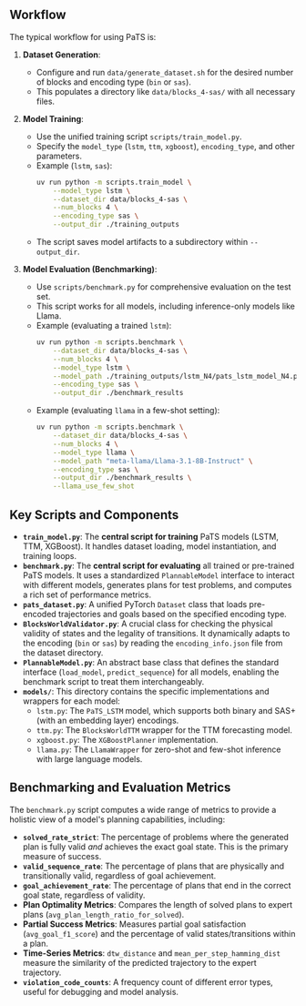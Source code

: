 ## Workflow

The typical workflow for using PaTS is:

1.  **Dataset Generation**:

    - Configure and run `data/generate_dataset.sh` for the desired number of blocks and encoding type (`bin` or `sas`).
    - This populates a directory like `data/blocks_4-sas/` with all necessary files.

2.  **Model Training**:

    - Use the unified training script `scripts/train_model.py`.
    - Specify the `model_type` (`lstm`, `ttm`, `xgboost`), `encoding_type`, and other parameters.
    - Example (`lstm`, `sas`):
      ```bash
      uv run python -m scripts.train_model \
          --model_type lstm \
          --dataset_dir data/blocks_4-sas \
          --num_blocks 4 \
          --encoding_type sas \
          --output_dir ./training_outputs
      ```
    - The script saves model artifacts to a subdirectory within `--output_dir`.

3.  **Model Evaluation (Benchmarking)**:
    - Use `scripts/benchmark.py` for comprehensive evaluation on the test set.
    - This script works for all models, including inference-only models like Llama.
    - Example (evaluating a trained `lstm`):
      ```bash
      uv run python -m scripts.benchmark \
          --dataset_dir data/blocks_4-sas \
          --num_blocks 4 \
          --model_type lstm \
          --model_path ./training_outputs/lstm_N4/pats_lstm_model_N4.pth \
          --encoding_type sas \
          --output_dir ./benchmark_results
      ```
    - Example (evaluating `llama` in a few-shot setting):
      ```bash
      uv run python -m scripts.benchmark \
          --dataset_dir data/blocks_4-sas \
          --num_blocks 4 \
          --model_type llama \
          --model_path "meta-llama/Llama-3.1-8B-Instruct" \
          --encoding_type sas \
          --output_dir ./benchmark_results \
          --llama_use_few_shot
      ```

## Key Scripts and Components

- **`train_model.py`**: The **central script for training** PaTS models (LSTM, TTM, XGBoost). It handles dataset loading, model instantiation, and training loops.
- **`benchmark.py`**: The **central script for evaluating** all trained or pre-trained PaTS models. It uses a standardized `PlannableModel` interface to interact with different models, generates plans for test problems, and computes a rich set of performance metrics.
- **`pats_dataset.py`**: A unified PyTorch `Dataset` class that loads pre-encoded trajectories and goals based on the specified encoding type.
- **`BlocksWorldValidator.py`**: A crucial class for checking the physical validity of states and the legality of transitions. It dynamically adapts to the encoding (`bin` or `sas`) by reading the `encoding_info.json` file from the dataset directory.
- **`PlannableModel.py`**: An abstract base class that defines the standard interface (`load_model`, `predict_sequence`) for all models, enabling the benchmark script to treat them interchangeably.
- **`models/`**: This directory contains the specific implementations and wrappers for each model:
  - `lstm.py`: The `PaTS_LSTM` model, which supports both binary and SAS+ (with an embedding layer) encodings.
  - `ttm.py`: The `BlocksWorldTTM` wrapper for the TTM forecasting model.
  - `xgboost.py`: The `XGBoostPlanner` implementation.
  - `llama.py`: The `LlamaWrapper` for zero-shot and few-shot inference with large language models.

## Benchmarking and Evaluation Metrics

The `benchmark.py` script computes a wide range of metrics to provide a holistic view of a model's planning capabilities, including:

- **`solved_rate_strict`**: The percentage of problems where the generated plan is fully valid _and_ achieves the exact goal state. This is the primary measure of success.
- **`valid_sequence_rate`**: The percentage of plans that are physically and transitionally valid, regardless of goal achievement.
- **`goal_achievement_rate`**: The percentage of plans that end in the correct goal state, regardless of validity.
- **Plan Optimality Metrics**: Compares the length of solved plans to expert plans (`avg_plan_length_ratio_for_solved`).
- **Partial Success Metrics**: Measures partial goal satisfaction (`avg_goal_f1_score`) and the percentage of valid states/transitions within a plan.
- **Time-Series Metrics**: `dtw_distance` and `mean_per_step_hamming_dist` measure the similarity of the predicted trajectory to the expert trajectory.
- **`violation_code_counts`**: A frequency count of different error types, useful for debugging and model analysis.
